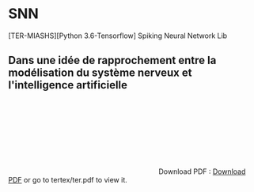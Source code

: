 # SNN
[TER-MIASHS][Python 3.6-Tensorflow] Spiking Neural Network Lib

## Dans une idée de rapprochement entre la modélisation du système nerveux et l'intelligence artificielle

<object data="https://github.com/ArnoGranier/SNN/files/1796804/ter.pdf" type="application/pdf" width="700px" height="700px">
    <embed src="https://github.com/ArnoGranier/SNN/files/1796804/ter.pdf">
        Download PDF : <a href="https://github.com/ArnoGranier/SNN/files/1796804/ter.pdf">Download PDF</a> or go to tertex/ter.pdf to view it.</p>
    </embed>
</object>
